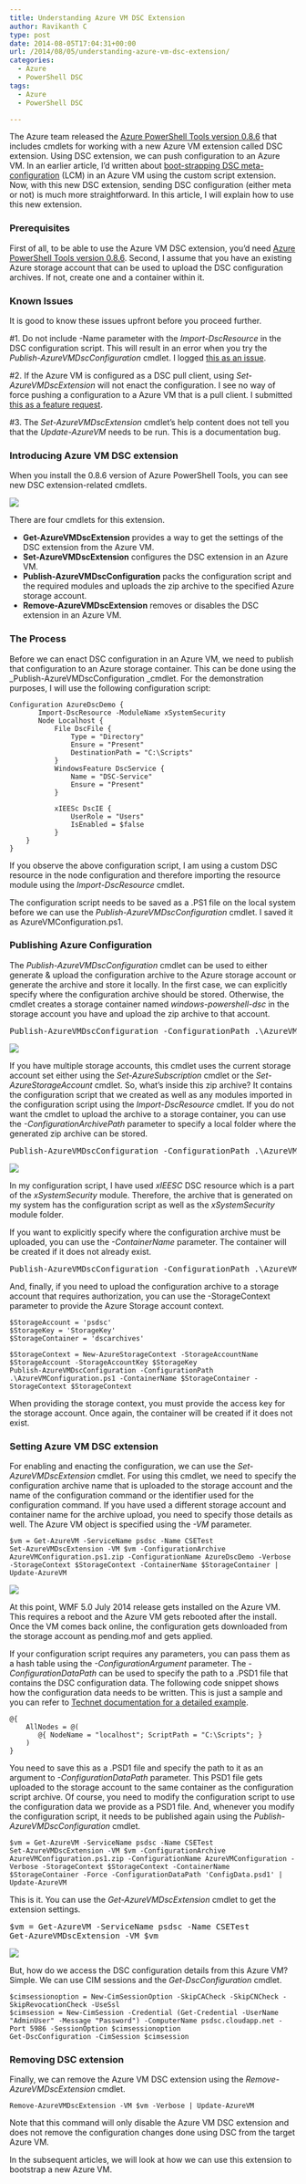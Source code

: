 ```yaml
---
title: Understanding Azure VM DSC Extension
author: Ravikanth C
type: post
date: 2014-08-05T17:04:31+00:00
url: /2014/08/05/understanding-azure-vm-dsc-extension/
categories:
  - Azure
  - PowerShell DSC
tags:
  - Azure
  - PowerShell DSC

---
```

The Azure team released the [Azure PowerShell Tools version 0.8.6][1] that includes cmdlets for working with a new Azure VM extension called DSC extension. Using DSC extension, we can push configuration to an Azure VM. In an earlier article, I&#8217;d written about [boot-strapping DSC meta-configuration][2] (LCM) in an Azure VM using the custom script extension. Now, with this new DSC extension, sending DSC configuration (either meta or not) is much more straightforward. In this article, I will explain how to use this new extension.

### Prerequisites

First of all, to be able to use the Azure VM DSC extension, you&#8217;d need [Azure PowerShell Tools version 0.8.6][1]. Second, I assume that you have an existing Azure storage account that can be used to upload the DSC configuration archives. If not, create one and a container within it.

### **Known Issues**

It is good to know these issues upfront before you proceed further.

#1. Do not include -Name parameter with the _Import-DscResource_ in the DSC configuration script. This will result in an error when you try the _Publish-AzureVMDscConfiguration_ cmdlet. I logged [this as an issue][3].

#2. If the Azure VM is configured as a DSC pull client, using _Set-AzureVMDscExtension_ will not enact the configuration. I see no way of force pushing a configuration to a Azure VM that is a pull client. I submitted [this as a feature request][4].

#3. The _Set-AzureVMDscExtension_ cmdlet&#8217;s help content does not tell you that the _Update-AzureVM_ needs to be run. This is a documentation bug.

### Introducing Azure VM DSC extension

When you install the 0.8.6 version of Azure PowerShell Tools, you can see new DSC extension-related cmdlets.

![](/images/dscvm1.png)

There are four cmdlets for this extension.

  * **Get-AzureVMDscExtension** provides a way to get the settings of the DSC extension from the Azure VM.
  * **Set-AzureVMDscExtension** configures the DSC extension in an Azure VM.
  * **Publish-AzureVMDscConfiguration** packs the configuration script and the required modules and uploads the zip archive to the specified Azure storage account.
  * **Remove-AzureVMDscExtension** removes or disables the DSC extension in an Azure VM.

### The Process

Before we can enact DSC configuration in an Azure VM, we need to publish that configuration to an Azure storage container. This can be done using the _Publish-AzureVMDscConfiguration _cmdlet. For the demonstration purposes, I will use the following configuration script:


    Configuration AzureDscDemo {
           Import-DscResource -ModuleName xSystemSecurity
           Node Localhost {
               File DscFile {
                   Type = "Directory"
                   Ensure = "Present"
                   DestinationPath = "C:\Scripts"
               }
               WindowsFeature DscService {
                   Name = "DSC-Service"
                   Ensure = "Present"
               }
    
               xIEESc DscIE {
                   UserRole = "Users"
                   IsEnabled = $false
               }
      	}
    }
If you observe the above configuration script, I am using a custom DSC resource in the node configuration and therefore importing the resource module using the _Import-DscResource_ cmdlet.

The configuration script needs to be saved as a .PS1 file on the local system before we can use the _Publish-AzureVMDscConfiguration_ cmdlet. I saved it as AzureVMConfiguration.ps1.

### Publishing Azure Configuration

The _Publish-AzureVMDscConfiguration_ cmdlet can be used to either generate & upload the configuration archive to the Azure storage account or generate the archive and store it locally. In the first case, we can explicitly specify where the configuration archive should be stored. Otherwise, the cmdlet creates a storage container named _windows-powershell-dsc_ in the storage account you have and upload the zip archive to that account.

<pre class="brush: powershell; title: ; notranslate" title="">Publish-AzureVMDscConfiguration -ConfigurationPath .\AzureVMConfiguration.ps1
</pre>

![](/images/dscvm2.png)

If you have multiple storage accounts, this cmdlet uses the current storage account set either using the _Set-AzureSubscription_ cmdlet or the _Set-AzureStorageAccount_ cmdlet. So, what&#8217;s inside this zip archive? It contains the configuration script that we created as well as any modules imported in the configuration script using the _Import-DscResource_ cmdlet. If you do not want the cmdlet to upload the archive to a storage container, you can use the _-ConfigurationArchivePath_ parameter to specify a local folder where the generated zip archive can be stored.

<pre class="brush: powershell; title: ; notranslate" title="">Publish-AzureVMDscConfiguration -ConfigurationPath .\AzureVMConfiguration.ps1 -ConfigurationArchivePath .\AzureVMConfiguration.ps1.zip
</pre>

![](/images/dscvm3.png)

In my configuration script, I have used _xIEESC_ DSC resource which is a part of the _xSystemSecurity_ module. Therefore, the archive that is generated on my system has the configuration script as well as the _xSystemSecurity_ module folder.

If you want to explicitly specify where the configuration archive must be uploaded, you can use the _-ContainerName_ parameter. The container will be created if it does not already exist.

<pre class="brush: powershell; title: ; notranslate" title="">Publish-AzureVMDscConfiguration -ConfigurationPath .\AzureVMConfiguration.ps1 -ContainerName "dscarchives"
</pre>

And, finally, if you need to upload the configuration archive to a storage account that requires authorization, you can use the -StorageContext parameter to provide the Azure Storage account context.

```
$StorageAccount = 'psdsc'
$StorageKey = 'StorageKey'
$StorageContainer = 'dscarchives'

$StorageContext = New-AzureStorageContext -StorageAccountName $StorageAccount -StorageAccountKey $StorageKey
Publish-AzureVMDscConfiguration -ConfigurationPath .\AzureVMConfiguration.ps1 -ContainerName $StorageContainer -StorageContext $StorageContext
```

When providing the storage context, you must provide the access key for the storage account. Once again, the container will be created if it does not exist.

### Setting Azure VM DSC extension

For enabling and enacting the configuration, we can use the _Set-AzureVMDscExtension_ cmdlet. For using this cmdlet, we need to specify the configuration archive name that is uploaded to the storage account and the name of the configuration command or the identifier used for the configuration command. If you have used a different storage account and container name for the archive upload, you need to specify those details as well. The Azure VM object is specified using the _-VM_ parameter.

```
$vm = Get-AzureVM -ServiceName psdsc -Name CSETest
Set-AzureVMDscExtension -VM $vm -ConfigurationArchive AzureVMConfiguration.ps1.zip -ConfigurationName AzureDscDemo -Verbose -StorageContext $StorageContext -ContainerName $StorageContainer | Update-AzureVM
```


![](/images/dscvm4.png)

At this point, WMF 5.0 July 2014 release gets installed on the Azure VM. This requires a reboot and the Azure VM gets rebooted after the install. Once the VM comes back online, the configuration gets downloaded from the storage account as pending.mof and gets applied.

If your configuration script requires any parameters, you can pass them as a hash table using the _-ConfigurationArgument_ parameter. The _-ConfigurationDataPath_ can be used to specify the path to a .PSD1 file that contains the DSC configuration data. The following code snippet shows how the configuration data needs to be written. This is just a sample and you can refer to [Technet documentation for a detailed example][5].

```
@{
    AllNodes = @(
       @{ NodeName = "localhost"; ScriptPath = "C:\Scripts"; }
    )
}
```


You need to save this as a .PSD1 file and specify the path to it as an argument to _-ConfigurationDataPath_ parameter. This PSD1 file gets uploaded to the storage account to the same container as the configuration script archive. Of course, you need to modify the configuration script to use the configuration data we provide as a PSD1 file. And, whenever you modify the configuration script, it needs to be published again using the _Publish-AzureVMDscConfiguration_ cmdlet.

```
$vm = Get-AzureVM -ServiceName psdsc -Name CSETest
Set-AzureVMDscExtension -VM $vm -ConfigurationArchive AzureVMConfiguration.ps1.zip -ConfigurationName AzureVMConfiguration -Verbose -StorageContext $StorageContext -ContainerName $StorageContainer -Force -ConfigurationDataPath 'ConfigData.psd1' | Update-AzureVM
```


This is it. You can use the _Get-AzureVMDscExtension_ cmdlet to get the extension settings.

<pre class="brush: powershell; title: ; notranslate" title="">$vm = Get-AzureVM -ServiceName psdsc -Name CSETest
Get-AzureVMDscExtension -VM $vm
</pre>
![](/images/5-1024x238.png)

But, how do we access the DSC configuration details from this Azure VM? Simple. We can use CIM sessions and the _Get-DscConfiguration_ cmdlet.

```
$cimsessionoption = New-CimSessionOption -SkipCACheck -SkipCNCheck -SkipRevocationCheck -UseSsl
$cimsession = New-CimSession -Credential (Get-Credential -UserName "AdminUser" -Message "Password") -ComputerName psdsc.cloudapp.net -Port 5986 -SessionOption $cimsessionoption
Get-DscConfiguration -CimSession $cimsession
```


### Removing DSC extension

Finally, we can remove the Azure VM DSC extension using the _Remove-AzureVMDscExtension_ cmdlet.

```
Remove-AzureVMDscExtension -VM $vm -Verbose | Update-AzureVM
```


Note that this command will only disable the Azure VM DSC extension and does not remove the configuration changes done using DSC from the target Azure VM.

In the subsequent articles, we will look at how we can use this extension to bootstrap a new Azure VM.

[1]: /2014/08/05/azure-powershell-tools-version-0-8-6-is-available/
[2]: /2014/07/29/bootstrapping-lcm-meta-configuration-in-a-azure-vm/
[3]: https://github.com/Azure/azure-sdk-tools/issues/2788
[4]: https://github.com/Azure/azure-sdk-tools/issues/2789
[5]: http://technet.microsoft.com/en-us/library/dn249925.aspx

